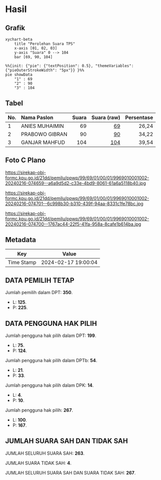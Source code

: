 # Hasil

## Grafik

```mermaid
xychart-beta
    title "Perolehan Suara TPS"
    x-axis [01, 02, 03]
    y-axis "Suara" 0 --> 104
    bar [69, 90, 104]
```

```mermaid
%%{init: {"pie": {"textPosition": 0.5}, "themeVariables": {"pieOuterStrokeWidth": "5px"}} }%%
pie showData
    "1" : 69
    "2" : 90
    "3" : 104
```

## Tabel

| No. | Nama Paslon    | Suara | Suara (raw) | Persentase |
|:--- |:-------------- | -----:| -----------:| ----------:|
| 1   | ANIES MUHAIMIN | 69    | [69][p-1]   | 26,24      |
| 2   | PRABOWO GIBRAN | 90    | [90][p-2]   | 34,22      |
| 3   | GANJAR MAHFUD  | 104   | [104][p-3]  | 39,54      |


[p-1]: https://github.com/gigit-pemilu/pemilu-2024-99-luar-negeri/blob/main/pilpres/hitung-suara/sub/99-luar-negeri/sub/69-madrid-spanyol/sub/01-madrid-spanyol/sub/0001-madrid-spanyol/sub/002-tps-001/sub/paslon-1.txt
[p-2]: https://github.com/gigit-pemilu/pemilu-2024-99-luar-negeri/blob/main/pilpres/hitung-suara/sub/99-luar-negeri/sub/69-madrid-spanyol/sub/01-madrid-spanyol/sub/0001-madrid-spanyol/sub/002-tps-001/sub/paslon-2.txt
[p-3]: https://github.com/gigit-pemilu/pemilu-2024-99-luar-negeri/blob/main/pilpres/hitung-suara/sub/99-luar-negeri/sub/69-madrid-spanyol/sub/01-madrid-spanyol/sub/0001-madrid-spanyol/sub/002-tps-001/sub/paslon-3.txt

## Foto C Plano

https://sirekap-obj-formc.kpu.go.id/21dd/pemilu/ppwp/99/69/01/00/01/9969010001002-20240216-074659--a6a9d5d2-c33e-4bd9-8061-61a6a5118b40.jpg

https://sirekap-obj-formc.kpu.go.id/21dd/pemilu/ppwp/99/69/01/00/01/9969010001002-20240216-074701--6c998b30-b310-439f-94aa-8331c1fe78bc.jpg

https://sirekap-obj-formc.kpu.go.id/21dd/pemilu/ppwp/99/69/01/00/01/9969010001002-20240216-074700--1767ac44-22f5-41fa-958a-8cafe1b614ba.jpg


## Metadata

| Key        | Value               |
| ---------- | ------------------- |
| Time Stamp | 2024-02-17 19:00:04 |


## DATA PEMILIH TETAP

Jumlah pemilih dalam DPT: **350**.
 * L: **125**.
 * P: **225**.

## DATA PENGGUNA HAK PILIH

Jumlah pengguna hak pilih dalam DPT: **199**.
 * L: **75**.
 * P: **124**.

Jumlah pengguna hak pilih dalam DPTb: **54**.
 * L: **21**.
 * P: **33**.

Jumlah pengguna hak pilih dalam DPK: **14**.
 * L: **4**.
 * P: **10**.

Jumlah pengguna hak pilih: **267**.
 * L: **100**.
 * P: **167**.

## JUMLAH SUARA SAH DAN TIDAK SAH

JUMLAH SELURUH SUARA SAH: **263**.

JUMLAH SUARA TIDAK SAH: **4**.

JUMLAH SELURUH SUARA SAH DAN SUARA TIDAK SAH: **267**.


